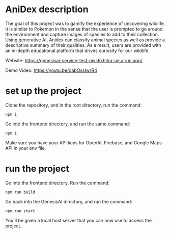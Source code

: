 # AniDex description
The goal of this project was to gamify the experience of uncovering wildlife. It is similar to Pokemon in the sense that the user is prompted to go around the environment and capture images of species to add to their collection. Using generative AI, Anidex can classify animal species as well as provide a descriptive summary of their qualities. As a result, users are provided with an in-depth educational platform that drives curiosity for our wildlife. 

Website: https://genesisai-service-test-oivs6xhrka-ue.a.run.app/

Demo Video: https://youtu.be/oabOsslwrB4


# set up the project
Clone the repository, and in the root directory, run the command:
```
npm i
```
Go into the frontend directory, and run the same command:
```
npm i
```
Make sure you have your API keys for OpenAI, Firebase, and Google Maps API in your env file.

# run the project
Go into the frontend directory. Run the command:
```
npm run build
```
Go back into the GenesisAI directory, and run the command:
```
npm run start
```
You'll be given a local host server that you can now use to access the project.

